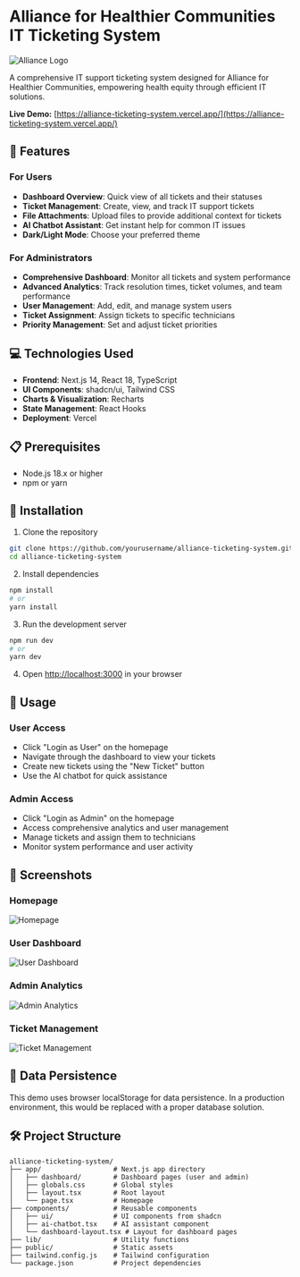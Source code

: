 # Alliance for Healthier Communities IT Ticketing System

![Alliance Logo](https://hebbkx1anhila5yf.public.blob.vercel-storage.com/image-vBpw3Gd4BCDJiY6oztvM68hJY0moN9.png)

A comprehensive IT support ticketing system designed for Alliance for Healthier Communities, empowering health equity through efficient IT solutions.

**Live Demo:** [https://alliance-ticketing-system.vercel.app/](https://alliance-ticketing-system.vercel.app/)

## 🚀 Features

### For Users
- **Dashboard Overview**: Quick view of all tickets and their statuses
- **Ticket Management**: Create, view, and track IT support tickets
- **File Attachments**: Upload files to provide additional context for tickets
- **AI Chatbot Assistant**: Get instant help for common IT issues
- **Dark/Light Mode**: Choose your preferred theme

### For Administrators
- **Comprehensive Dashboard**: Monitor all tickets and system performance
- **Advanced Analytics**: Track resolution times, ticket volumes, and team performance
- **User Management**: Add, edit, and manage system users
- **Ticket Assignment**: Assign tickets to specific technicians
- **Priority Management**: Set and adjust ticket priorities

## 💻 Technologies Used

- **Frontend**: Next.js 14, React 18, TypeScript
- **UI Components**: shadcn/ui, Tailwind CSS
- **Charts & Visualization**: Recharts
- **State Management**: React Hooks
- **Deployment**: Vercel

## 📋 Prerequisites

- Node.js 18.x or higher
- npm or yarn

## 🔧 Installation

1. Clone the repository
```bash
git clone https://github.com/yourusername/alliance-ticketing-system.git
cd alliance-ticketing-system
```

2. Install dependencies
```bash
npm install
# or
yarn install
```

3. Run the development server
```bash
npm run dev
# or
yarn dev
```

4. Open [http://localhost:3000](http://localhost:3000) in your browser

## 📝 Usage

### User Access

- Click "Login as User" on the homepage
- Navigate through the dashboard to view your tickets
- Create new tickets using the "New Ticket" button
- Use the AI chatbot for quick assistance

### Admin Access

- Click "Login as Admin" on the homepage
- Access comprehensive analytics and user management
- Manage tickets and assign them to technicians
- Monitor system performance and user activity

## 📸 Screenshots

### Homepage

![Homepage](https://private-user-images.githubusercontent.com/146143293/428257032-658f8ef4-3504-4c4f-a82a-f37f607b56b6.png?jwt=eyJhbGciOiJIUzI1NiIsInR5cCI6IkpXVCJ9.eyJpc3MiOiJnaXRodWIuY29tIiwiYXVkIjoicmF3LmdpdGh1YnVzZXJjb250ZW50LmNvbSIsImtleSI6ImtleTUiLCJleHAiOjE3NDM4MTYzOTQsIm5iZiI6MTc0MzgxNjA5NCwicGF0aCI6Ii8xNDYxNDMyOTMvNDI4MjU3MDMyLTY1OGY4ZWY0LTM1MDQtNGM0Zi1hODJhLWYzN2Y2MDdiNTZiNi5wbmc_WC1BbXotQWxnb3JpdGhtPUFXUzQtSE1BQy1TSEEyNTYmWC1BbXotQ3JlZGVudGlhbD1BS0lBVkNPRFlMU0E1M1BRSzRaQSUyRjIwMjUwNDA1JTJGdXMtZWFzdC0xJTJGczMlMkZhd3M0X3JlcXVlc3QmWC1BbXotRGF0ZT0yMDI1MDQwNVQwMTIxMzRaJlgtQW16LUV4cGlyZXM9MzAwJlgtQW16LVNpZ25hdHVyZT1jYjExN2YwOGJmNDFmZDhkMjQ5NjdjNWMxOTBjZmRhM2EwODMwNTM2NTQ1N2ZhY2FjZTRlYTUwOGRlYWZjYzVhJlgtQW16LVNpZ25lZEhlYWRlcnM9aG9zdCJ9.uExIPDT4DdqSXlkFjg1qJdS5ob4bDBatImIJe-gtI38)

### User Dashboard

![User Dashboard](https://private-user-images.githubusercontent.com/146143293/428257217-10d24026-c596-4c8b-89c9-37b18222e99b.png?jwt=eyJhbGciOiJIUzI1NiIsInR5cCI6IkpXVCJ9.eyJpc3MiOiJnaXRodWIuY29tIiwiYXVkIjoicmF3LmdpdGh1YnVzZXJjb250ZW50LmNvbSIsImtleSI6ImtleTUiLCJleHAiOjE3NDMyMjEyNjUsIm5iZiI6MTc0MzIyMDk2NSwicGF0aCI6Ii8xNDYxNDMyOTMvNDI4MjU3MjE3LTEwZDI0MDI2LWM1OTYtNGM4Yi04OWM5LTM3YjE4MjIyZTk5Yi5wbmc_WC1BbXotQWxnb3JpdGhtPUFXUzQtSE1BQy1TSEEyNTYmWC1BbXotQ3JlZGVudGlhbD1BS0lBVkNPRFlMU0E1M1BRSzRaQSUyRjIwMjUwMzI5JTJGdXMtZWFzdC0xJTJGczMlMkZhd3M0X3JlcXVlc3QmWC1BbXotRGF0ZT0yMDI1MDMyOVQwNDAyNDVaJlgtQW16LUV4cGlyZXM9MzAwJlgtQW16LVNpZ25hdHVyZT05YzRkMjNjNzc3YmMzN2ZkNDg1YmMzMzMwNDE1NjczMzhkNzIxZDE2YmNkNGVmMGZhMmVjNzI4ZTgxZWFlNWYxJlgtQW16LVNpZ25lZEhlYWRlcnM9aG9zdCJ9.aOMFqBIAW_Ccyovl8OG-C1ZJYHG74UF5xQXecwM_ENg)

### Admin Analytics

![Admin Analytics](https://private-user-images.githubusercontent.com/146143293/428257320-2a17d1f7-bc0d-4b61-8773-f6a240c4e3d5.png?jwt=eyJhbGciOiJIUzI1NiIsInR5cCI6IkpXVCJ9.eyJpc3MiOiJnaXRodWIuY29tIiwiYXVkIjoicmF3LmdpdGh1YnVzZXJjb250ZW50LmNvbSIsImtleSI6ImtleTUiLCJleHAiOjE3NDMyMjEyNjUsIm5iZiI6MTc0MzIyMDk2NSwicGF0aCI6Ii8xNDYxNDMyOTMvNDI4MjU3MzIwLTJhMTdkMWY3LWJjMGQtNGI2MS04NzczLWY2YTI0MGM0ZTNkNS5wbmc_WC1BbXotQWxnb3JpdGhtPUFXUzQtSE1BQy1TSEEyNTYmWC1BbXotQ3JlZGVudGlhbD1BS0lBVkNPRFlMU0E1M1BRSzRaQSUyRjIwMjUwMzI5JTJGdXMtZWFzdC0xJTJGczMlMkZhd3M0X3JlcXVlc3QmWC1BbXotRGF0ZT0yMDI1MDMyOVQwNDAyNDVaJlgtQW16LUV4cGlyZXM9MzAwJlgtQW16LVNpZ25hdHVyZT1lMmM2NzhlYjRhYTczNGI4ZGM4NzY2MTgwNmRlNDQ0ZDhkMTVlODUyMjE5Yzk0NTMyNjhiNDU2ZjlmZDA1NmVmJlgtQW16LVNpZ25lZEhlYWRlcnM9aG9zdCJ9.SGs2tTmZVq_VLvhuf9GOpEOR6XgFRPehPhueUoFgoYg)

### Ticket Management

![Ticket Management](https://private-user-images.githubusercontent.com/146143293/428257419-e36bc9cd-4091-4e27-a369-a907f366a956.png?jwt=eyJhbGciOiJIUzI1NiIsInR5cCI6IkpXVCJ9.eyJpc3MiOiJnaXRodWIuY29tIiwiYXVkIjoicmF3LmdpdGh1YnVzZXJjb250ZW50LmNvbSIsImtleSI6ImtleTUiLCJleHAiOjE3NDMyMjEyNjUsIm5iZiI6MTc0MzIyMDk2NSwicGF0aCI6Ii8xNDYxNDMyOTMvNDI4MjU3NDE5LWUzNmJjOWNkLTQwOTEtNGUyNy1hMzY5LWE5MDdmMzY2YTk1Ni5wbmc_WC1BbXotQWxnb3JpdGhtPUFXUzQtSE1BQy1TSEEyNTYmWC1BbXotQ3JlZGVudGlhbD1BS0lBVkNPRFlMU0E1M1BRSzRaQSUyRjIwMjUwMzI5JTJGdXMtZWFzdC0xJTJGczMlMkZhd3M0X3JlcXVlc3QmWC1BbXotRGF0ZT0yMDI1MDMyOVQwNDAyNDVaJlgtQW16LUV4cGlyZXM9MzAwJlgtQW16LVNpZ25hdHVyZT02ZGZlY2ZiNjQyZDA4NjU5ZmM4Mzg3ZmJlNmFjNTJmZGJkZDRmNzJjMTkyOWQxOGY5ODM4ZjZjOWVkZmExODU4JlgtQW16LVNpZ25lZEhlYWRlcnM9aG9zdCJ9.0jSAYiUkPOUNqu8bD9VKzfmE1fET0XOM2CFAvtgFK1E)

## 🔄 Data Persistence

This demo uses browser localStorage for data persistence. In a production environment, this would be replaced with a proper database solution.

## 🛠️ Project Structure

```plaintext
alliance-ticketing-system/
├── app/                  # Next.js app directory
│   ├── dashboard/        # Dashboard pages (user and admin)
│   ├── globals.css       # Global styles
│   ├── layout.tsx        # Root layout
│   └── page.tsx          # Homepage
├── components/           # Reusable components
│   ├── ui/               # UI components from shadcn
│   ├── ai-chatbot.tsx    # AI assistant component
│   └── dashboard-layout.tsx # Layout for dashboard pages
├── lib/                  # Utility functions
├── public/               # Static assets
├── tailwind.config.js    # Tailwind configuration
└── package.json          # Project dependencies


